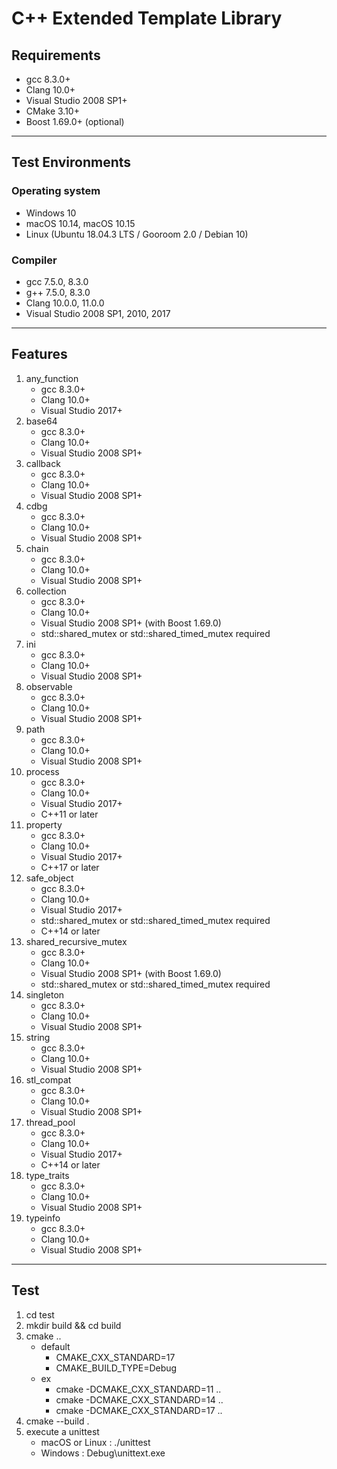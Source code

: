 # C++ Extended Template Library

## Requirements

- gcc 8.3.0+
- Clang 10.0+
- Visual Studio 2008 SP1+
- CMake 3.10+
- Boost 1.69.0+ (optional)

---

## Test Environments

### Operating system

- Windows 10
- macOS 10.14, macOS 10.15
- Linux (Ubuntu 18.04.3 LTS / Gooroom 2.0 / Debian 10)

### Compiler

- gcc 7.5.0, 8.3.0
- g++ 7.5.0, 8.3.0
- Clang 10.0.0, 11.0.0
- Visual Studio 2008 SP1, 2010, 2017

---

## Features

1. any_function
   - gcc 8.3.0+
   - Clang 10.0+
   - Visual Studio 2017+
2. base64
   - gcc 8.3.0+
   - Clang 10.0+
   - Visual Studio 2008 SP1+
3. callback
   - gcc 8.3.0+
   - Clang 10.0+
   - Visual Studio 2008 SP1+
4. cdbg
   - gcc 8.3.0+
   - Clang 10.0+
   - Visual Studio 2008 SP1+
5. chain
   - gcc 8.3.0+
   - Clang 10.0+
   - Visual Studio 2008 SP1+
6. collection
   - gcc 8.3.0+
   - Clang 10.0+
   - Visual Studio 2008 SP1+ (with Boost 1.69.0)
   - std::shared_mutex or std::shared_timed_mutex required
7. ini
   - gcc 8.3.0+
   - Clang 10.0+
   - Visual Studio 2008 SP1+
8. observable
   - gcc 8.3.0+
   - Clang 10.0+
   - Visual Studio 2008 SP1+
9. path
   - gcc 8.3.0+
   - Clang 10.0+
   - Visual Studio 2008 SP1+
10. process
    - gcc 8.3.0+
    - Clang 10.0+
    - Visual Studio 2017+
    - C++11 or later
11. property
    - gcc 8.3.0+
    - Clang 10.0+
    - Visual Studio 2017+
    - C++17 or later
12. safe_object
    - gcc 8.3.0+
    - Clang 10.0+
    - Visual Studio 2017+
    - std::shared_mutex or std::shared_timed_mutex required
    - C++14 or later
13. shared_recursive_mutex
    - gcc 8.3.0+
    - Clang 10.0+
    - Visual Studio 2008 SP1+ (with Boost 1.69.0)
    - std::shared_mutex or std::shared_timed_mutex required
14. singleton
    - gcc 8.3.0+
    - Clang 10.0+
    - Visual Studio 2008 SP1+
15. string
    - gcc 8.3.0+
    - Clang 10.0+
    - Visual Studio 2008 SP1+
16. stl_compat
    - gcc 8.3.0+
    - Clang 10.0+
    - Visual Studio 2008 SP1+
17. thread_pool
    - gcc 8.3.0+
    - Clang 10.0+
    - Visual Studio 2017+
    - C++14 or later
18. type_traits
    - gcc 8.3.0+
    - Clang 10.0+
    - Visual Studio 2008 SP1+
19. typeinfo
    - gcc 8.3.0+
    - Clang 10.0+
    - Visual Studio 2008 SP1+

---

## Test

1. cd test
2. mkdir build && cd build
3. cmake ..
   - default
     - CMAKE_CXX_STANDARD=17
     - CMAKE_BUILD_TYPE=Debug
   - ex
     - cmake -DCMAKE_CXX_STANDARD=11  ..
     - cmake -DCMAKE_CXX_STANDARD=14  ..
     - cmake -DCMAKE_CXX_STANDARD=17  ..
4. cmake --build .
5. execute a unittest
   - macOS or Linux : ./unittest
   - Windows : Debug\unittext.exe
